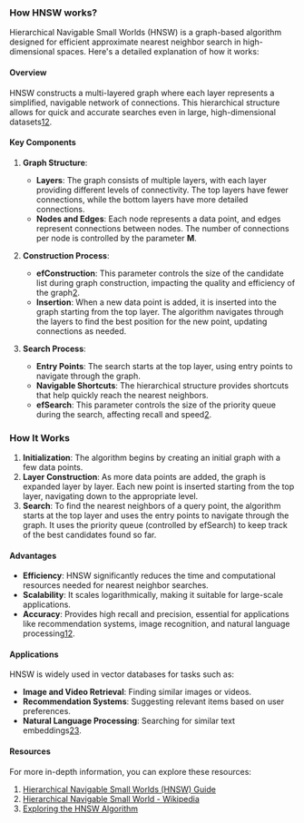 ### How HNSW works? 

Hierarchical Navigable Small Worlds (HNSW) is a graph-based algorithm designed for efficient approximate nearest neighbor search in high-dimensional spaces. Here's a detailed explanation of how it works:

#### Overview
HNSW constructs a multi-layered graph where each layer represents a simplified, navigable network of connections. This hierarchical structure allows for quick and accurate searches even in large, high-dimensional datasets[1](https://www.datastax.com/guides/hierarchical-navigable-small-worlds)[2](https://en.wikipedia.org/wiki/Hierarchical_navigable_small_world).

#### Key Components
1. **Graph Structure**:
   - **Layers**: The graph consists of multiple layers, with each layer providing different levels of connectivity. The top layers have fewer connections, while the bottom layers have more detailed connections.
   - **Nodes and Edges**: Each node represents a data point, and edges represent connections between nodes. The number of connections per node is controlled by the parameter **M**.

2. **Construction Process**:
   - **efConstruction**: This parameter controls the size of the candidate list during graph construction, impacting the quality and efficiency of the graph[2](https://en.wikipedia.org/wiki/Hierarchical_navigable_small_world).
   - **Insertion**: When a new data point is added, it is inserted into the graph starting from the top layer. The algorithm navigates through the layers to find the best position for the new point, updating connections as needed.

3. **Search Process**:
   - **Entry Points**: The search starts at the top layer, using entry points to navigate through the graph.
   - **Navigable Shortcuts**: The hierarchical structure provides shortcuts that help quickly reach the nearest neighbors.
   - **efSearch**: This parameter controls the size of the priority queue during the search, affecting recall and speed[2](https://en.wikipedia.org/wiki/Hierarchical_navigable_small_world).

### How It Works
1. **Initialization**: The algorithm begins by creating an initial graph with a few data points.
2. **Layer Construction**: As more data points are added, the graph is expanded layer by layer. Each new point is inserted starting from the top layer, navigating down to the appropriate level.
3. **Search**: To find the nearest neighbors of a query point, the algorithm starts at the top layer and uses the entry points to navigate through the graph. It uses the priority queue (controlled by efSearch) to keep track of the best candidates found so far.

#### Advantages
- **Efficiency**: HNSW significantly reduces the time and computational resources needed for nearest neighbor searches.
- **Scalability**: It scales logarithmically, making it suitable for large-scale applications.
- **Accuracy**: Provides high recall and precision, essential for applications like recommendation systems, image recognition, and natural language processing[1](https://www.datastax.com/guides/hierarchical-navigable-small-worlds)[2](https://en.wikipedia.org/wiki/Hierarchical_navigable_small_world).

#### Applications
HNSW is widely used in vector databases for tasks such as:
- **Image and Video Retrieval**: Finding similar images or videos.
- **Recommendation Systems**: Suggesting relevant items based on user preferences.
- **Natural Language Processing**: Searching for similar text embeddings[2](https://en.wikipedia.org/wiki/Hierarchical_navigable_small_world)[3](https://myscale.com/blog/hnsw-algorithm-exploration/).

#### Resources
For more in-depth information, you can explore these resources:
1. [Hierarchical Navigable Small Worlds (HNSW) Guide](https://www.datastax.com/guides/hierarchical-navigable-small-worlds)
2. [Hierarchical Navigable Small World - Wikipedia](https://en.wikipedia.org/wiki/Hierarchical_navigable_small_world)
3. [Exploring the HNSW Algorithm](https://myscale.com/blog/hnsw-algorithm-exploration/)

